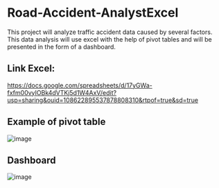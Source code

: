 # Road-Accident-AnalystExcel

This project will analyze traffic accident data caused by several factors. This data analysis will use excel with the help of pivot tables and will be presented in the form of a dashboard.

## Link Excel:
https://docs.google.com/spreadsheets/d/17yGWa-fxfm00vyIOBk4dVTKj5d1W4AxV/edit?usp=sharing&ouid=108622895537878808310&rtpof=true&sd=true

## Example of pivot table
![image](https://github.com/witrioktafiani/Road-Accident-AnalystExcel/assets/109154013/c113015f-f711-472a-a8d2-caf5f4fa00e7)

## Dashboard
![image](https://github.com/witrioktafiani/Road-Accident-AnalystExcel/assets/109154013/2bf0eae3-1ec9-4ed3-ac1a-e49398014284)

